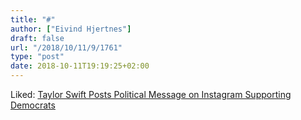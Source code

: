 ```yaml
---
title: "#"
author: ["Eivind Hjertnes"]
draft: false
url: "/2018/10/11/9/1761"
type: "post"
date: 2018-10-11T19:19:25+02:00
---
```


Liked:
[Taylor
Swift Posts Political Message on Instagram Supporting Democrats](https://broadly.vice.com/en%5Fus/article/wj97kn/taylor-swift-politics-endorsements)

